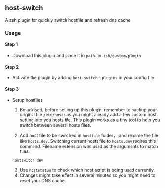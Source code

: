 ## host-switch
A zsh plugin for quickly switch hostfile and refresh dns cache

### Usage

#### Step 1
- Download this plugin and place it in `path-to-zsh/custom/plugin` 

#### Step 2
- Activate the plugin by adding `host-switch`in `plugins` in your config file

#### Step 3
- Setup hostfiles

	1. Be advised, before setting up this plugin, remember to backup your original file `/etc/hosts` as you might already add a few custom host setting into you hosts file. This plugin works as a tiny tool to help you switch between several hosts files.

	2. Add host file to be switched in `hostfile` folder， and rename the file like `hosts.dev`. Switching current hosts file to `hosts.dev` reqires this command. Filename extension was used as the arguments to match files.

	```sh
	hostswitch dev
	```
	
	3. Use `hoststatus` to check which host script is being used currently.
	4. Changes might take effect in several minutes so you might need to reset your DNS cache.

